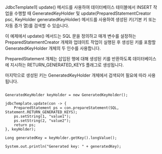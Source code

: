 JdbcTemplate의 update() 메서드를 사용하여 데이터베이스 테이블에서 INSERT 작업을 수행할 때 
GeneratedKeyHolder 및 update(PreparedStatementCreator psc, KeyHolder generatedKeyHolder) 메서드를 사용하여 
생성된 키(기본 키 또는 자동 증가 열)를 검색할 수 있습니다.

이 예제에서 update() 메서드는 SQL 문을 정의하고 매개 변수를 설정하는 PreparedStatementCreator 개체와 업데이트 작업이 실행된 후
생성된 키를 포함할 GeneratedKeyHolder 개체의 두 인수를 사용합니다.

PreparedStatement 개체는 삽입된 행에 대해 생성된 키를 반환하도록 데이터베이스에 지시하는 RETURN_GENERATED_KEYS 플래그로 생성됩니다.

마지막으로 생성된 키는 GeneratedKeyHolder 개체에서 검색되어 필요에 따라 사용됩니다.

``` String SQL = "INSERT INTO my_table (col1, col2) VALUES (?, ?)";

GeneratedKeyHolder keyHolder = new GeneratedKeyHolder();

jdbcTemplate.update(con -> {
    PreparedStatement ps = con.prepareStatement(SQL, Statement.RETURN_GENERATED_KEYS);
    ps.setString(1, "value1");
    ps.setString(2, "value2");
    return ps;
}, keyHolder);

Long generatedKey = keyHolder.getKey().longValue();

System.out.println("Generated key: " + generatedKey);
```
